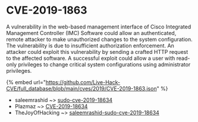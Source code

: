 # CVE-2019-1863

A vulnerability in the web-based management interface of Cisco Integrated Management Controller (IMC) Software could allow an authenticated, remote attacker to make unauthorized changes to the system configuration. The vulnerability is due to insufficient authorization enforcement. An attacker could exploit this vulnerability by sending a crafted HTTP request to the affected software. A successful exploit could allow a user with read-only privileges to change critical system configurations using administrator privileges.

{% embed url="https://github.com/Live-Hack-CVE/full_database/blob/main/cves/2019/CVE-2019-1863.json" %}


* saleemrashid ~> [sudo-cve-2019-18634](https://www.alice-snow.ru/2019/database/cve-2019-1863/sudo-cve-2019-18634-saleemrashid)
* Plazmaz ~> [CVE-2019-18634](https://www.alice-snow.ru/2019/database/cve-2019-1863/cve-2019-18634-plazmaz)
* TheJoyOfHacking ~> [saleemrashid-sudo-cve-2019-18634](https://www.alice-snow.ru/2019/database/cve-2019-1863/saleemrashid-sudo-cve-2019-18634-thejoyofhacking)